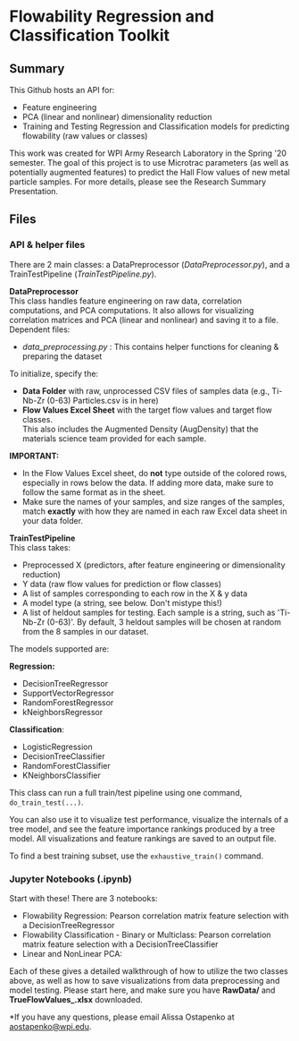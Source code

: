 # Flowability Regression and Classification Toolkit 

## Summary
This Github hosts an API for:
 * Feature engineering
 * PCA (linear and nonlinear) dimensionality reduction
 * Training and Testing Regression and Classification models for predicting flowability (raw values or classes)

 This work was created for WPI Army Research Laboratory in the Spring '20 semester. The goal of this project is to use Microtrac parameters (as well as potentially augmented features) to predict the Hall Flow values of new metal particle samples. For more details, please see the Research Summary Presentation. 

## Files 
### API & helper files 
There are 2 main classes: a DataPreprocessor (*DataPreprocessor.py*), and a TrainTestPipeline (*TrainTestPipeline.py*).

**DataPreprocessor**  
This class handles feature engineering on raw data, correlation computations, and PCA computations. It also allows for visualizing correlation matrices and PCA (linear and nonlinear) and saving it to a file.  
Dependent files: 
* *data_preprocessing.py* : This contains helper functions for cleaning & preparing the dataset 

To initialize, specify the:
 - **Data Folder** with raw, unprocessed CSV files of samples data (e.g., Ti-Nb-Zr (0-63) Particles.csv is in here)
 - **Flow Values Excel Sheet** with the target flow values and target flow classes.  
 This also includes the Augmented Density (AugDensity) that the materials science team provided for each sample.


**IMPORTANT:**   
* In the Flow Values Excel sheet, do **not** type outside of the colored rows, especially in rows below the data. If adding more data, make sure to follow the same format as in the sheet.     
* Make sure the names of your samples, and size ranges of the samples, match **exactly** with how they are named in each raw Excel data sheet in your data folder.  

**TrainTestPipeline**  
This class takes:
* Preprocessed X (predictors, after feature engineering or dimensionality reduction) 
* Y data (raw flow values for prediction or flow classes)
* A list of samples corresponding to each row in the X &amp; y data
* A model type (a string, see below. Don't mistype this!)
* A list of heldout samples for testing. Each sample is a string, such as 'Ti-Nb-Zr (0-63)'. By default, 3 heldout samples will be chosen at random from the 8 samples in our dataset. 

The models supported are:

**Regression:** 
* DecisionTreeRegressor
* SupportVectorRegressor 
* RandomForestRegressor 
* kNeighborsRegressor

**Classification**:
* LogisticRegression
* DecisionTreeClassifier
* RandomForestClassifier
* KNeighborsClassifier

This class can run a full train/test pipeline using one command, ```do_train_test(...)```.

You can also use it to visualize test performance, visualize the internals of a tree model, and see the feature importance rankings produced by a tree model. All visualizations and feature rankings are saved to an output file. 

To find a best training subset, use the ```exhaustive_train()``` command. 

### Jupyter Notebooks (.ipynb)
Start with these! There are 3 notebooks: 
* Flowability Regression: Pearson correlation matrix feature selection with a DecisionTreeRegressor 
* Flowability Classification - Binary or Multiclass: Pearson correlation matrix feature selection with a DecisionTreeClassifier
* Linear and NonLinear PCA:


Each of these gives a detailed walkthrough of how to utilize the two classes above, as well as how to save visualizations from data preprocessing and model testing. Please start here, and make sure you have **RawData/** and **TrueFlowValues_.xlsx** downloaded. 


*If you have any questions, please email Alissa Ostapenko at aostapenko@wpi.edu.
